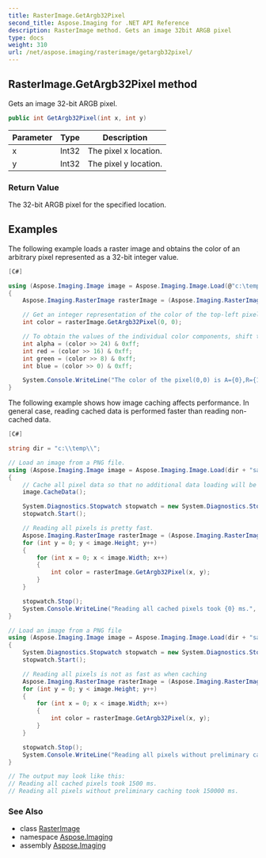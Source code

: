 ```yaml
---
title: RasterImage.GetArgb32Pixel
second_title: Aspose.Imaging for .NET API Reference
description: RasterImage method. Gets an image 32bit ARGB pixel
type: docs
weight: 310
url: /net/aspose.imaging/rasterimage/getargb32pixel/
---
```

## RasterImage.GetArgb32Pixel method

Gets an image 32-bit ARGB pixel.

```csharp
public int GetArgb32Pixel(int x, int y)
```

| Parameter | Type | Description |
| --- | --- | --- |
| x | Int32 | The pixel x location. |
| y | Int32 | The pixel y location. |

### Return Value

The 32-bit ARGB pixel for the specified location.

## Examples

The following example loads a raster image and obtains the color of an arbitrary pixel represented as a 32-bit integer value.

```csharp
[C#]

using (Aspose.Imaging.Image image = Aspose.Imaging.Image.Load(@"c:\temp\sample.png"))
{
    Aspose.Imaging.RasterImage rasterImage = (Aspose.Imaging.RasterImage)image;

    // Get an integer representation of the color of the top-left pixel of the image.
    int color = rasterImage.GetArgb32Pixel(0, 0);

    // To obtain the values of the individual color components, shift the color value by a corresponding number of bits
    int alpha = (color >> 24) & 0xff;
    int red = (color >> 16) & 0xff;
    int green = (color >> 8) & 0xff;
    int blue = (color >> 0) & 0xff;

    System.Console.WriteLine("The color of the pixel(0,0) is A={0},R={1},G={2},B={3}", alpha, red, green, blue);
}
```

The following example shows how image caching affects performance. In general case, reading cached data is performed faster than reading non-cached data.

```csharp
[C#]

string dir = "c:\\temp\\";

// Load an image from a PNG file.
using (Aspose.Imaging.Image image = Aspose.Imaging.Image.Load(dir + "sample.png"))
{
    // Cache all pixel data so that no additional data loading will be performed from the underlying data stream
    image.CacheData();

    System.Diagnostics.Stopwatch stopwatch = new System.Diagnostics.Stopwatch();
    stopwatch.Start();

    // Reading all pixels is pretty fast.
    Aspose.Imaging.RasterImage rasterImage = (Aspose.Imaging.RasterImage)image;
    for (int y = 0; y < image.Height; y++)
    {
        for (int x = 0; x < image.Width; x++)
        {
            int color = rasterImage.GetArgb32Pixel(x, y);
        }
    }

    stopwatch.Stop();
    System.Console.WriteLine("Reading all cached pixels took {0} ms.", stopwatch.ElapsedMilliseconds);
}

// Load an image from a PNG file
using (Aspose.Imaging.Image image = Aspose.Imaging.Image.Load(dir + "sample.png"))
{
    System.Diagnostics.Stopwatch stopwatch = new System.Diagnostics.Stopwatch();
    stopwatch.Start();

    // Reading all pixels is not as fast as when caching
    Aspose.Imaging.RasterImage rasterImage = (Aspose.Imaging.RasterImage)image;
    for (int y = 0; y < image.Height; y++)
    {
        for (int x = 0; x < image.Width; x++)
        {
            int color = rasterImage.GetArgb32Pixel(x, y);
        }
    }

    stopwatch.Stop();
    System.Console.WriteLine("Reading all pixels without preliminary caching took {0} ms.", stopwatch.ElapsedMilliseconds);
}

// The output may look like this:
// Reading all cached pixels took 1500 ms.
// Reading all pixels without preliminary caching took 150000 ms.
```

### See Also

* class [RasterImage](../)
* namespace [Aspose.Imaging](../../rasterimage/)
* assembly [Aspose.Imaging](../../../)


